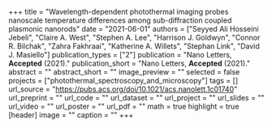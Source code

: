 +++
title = "Wavelength-dependent photothermal imaging probes nanoscale temperature differences among sub-diffraction coupled plasmonic nanorods"
date = "2021-06-01"
authors = ["Seyyed Ali Hosseini Jebeli", "Claire A. West", "Stephen A. Lee", "Harrison J. Goldwyn", "Connor R. Bilchak", "Zahra Fakhraai", "Katherine A. Willets", "Stephan Link", "David J. Masiello"]
publication_types = ["2"]
publication = "Nano Letters, **Accepted** (2021)."
publication_short = "Nano Letters, **Accepted** (2021)."
abstract = ""
abstract_short = ""
image_preview = ""
selected = false
projects = ["photothermal_spectroscopy_and_microscopy"]
tags = []
url_source = "https://pubs.acs.org/doi/10.1021/acs.nanolett.1c01740"
url_preprint = ""
url_code = ""
url_dataset = ""
url_project = ""
url_slides = ""
url_video = ""
url_poster = ""
url_pdf = ""
math = true
highlight = true
[header]
image = ""
caption = ""
+++
